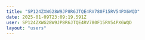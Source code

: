 ```yaml
---
title: "SP124ZXWG28W9JP8R6JTQE4RV780F15RV54PX6WQD"
date: 2025-01-09T23:09:19.591Z
user: SP124ZXWG28W9JP8R6JTQE4RV780F15RV54PX6WQD
layout: "users"
---
```

    